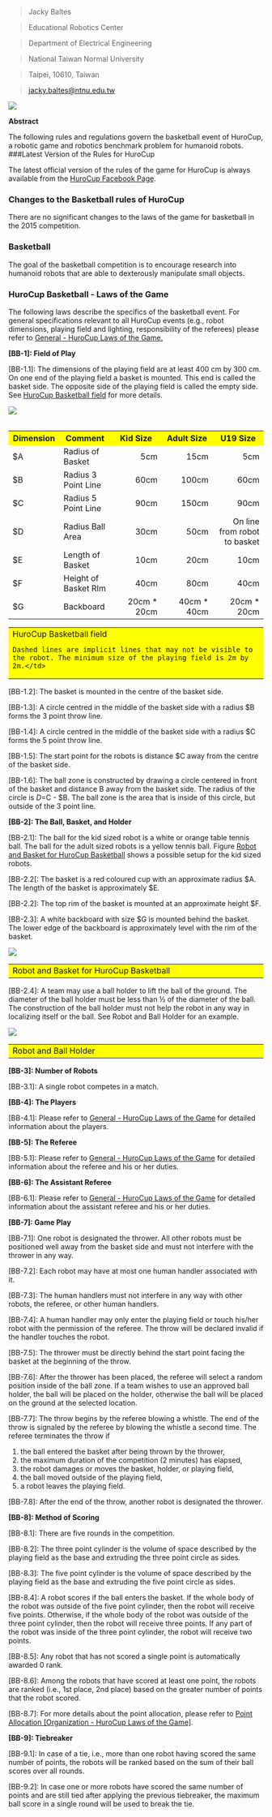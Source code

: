 >Jacky Baltes

>Educational Robotics Center

>Department of Electrical Engineering

>National Taiwan Normal University

>Taipei, 10610, Taiwan

>[jacky.baltes@ntnu.edu.tw](jacky.baltes@ntnu.edu.tw)


    
![](image/5.png)


**Abstract**

The following rules and regulations govern the basketball event of HuroCup, a robotic game and robotics benchmark problem for humanoid robots.
###Latest Version of the Rules for HuroCup

The latest official version of the rules of the game for HuroCup is always available from the [HuroCup Facebook Page](https://www.google.com/url?q=http://www.facebook.com/groups/hurocup&sa=D&ust=1513950733849000&usg=AFQjCNHtSJhrd2PLygT9mRg8qv_vqP_BXg).
### Changes to the Basketball rules of HuroCup

There are no significant changes to the laws of the game for basketball in the 2015 competition.

### Basketball

The goal of the basketball competition is to encourage research into humanoid robots that are able to dexterously manipulate small objects.
### HuroCup Basketball - Laws of the Game

The following laws describe the specifics of the basketball event. For general specifications relevant to all HuroCup events (e.g., robot dimensions, playing field and lighting, responsibility of the referees) please refer to [General - HuroCup Laws of the Game.](https://www.google.com/url?q=https://docs.google.com/document/d/15laUlB6uZ56J5WpGPhepb7P8O7ul-8K5sgdf4uwu4Ak/pub&sa=D&ust=1513950733850000&usg=AFQjCNE6e6xU_TO4qjLMIAER5Lbp-cThXA)

**[BB-1]: Field of Play**

[BB-1.1]: The dimensions of the playing field are at least 400 cm by  300 cm. On one end of the playing field a basket is mounted. This end is called the basket side. The opposite side of the playing field is called the empty side. See [HuroCup Basketball field](https://docs.google.com/document/d/14nGPXJio0P49PecHr4EyEZewPgMYz9ZPp0Qbfq3g5HE/pub#id.vkvs9mqwwz4e) for more details.
 
![](image/2.png)

<table>
 
<table>
  <tr>
    <th width=20%, bgcolor=yellow >Dimension</th>
    <th width=20%, bgcolor=yellow>Comment</th>
    <th width="20%", bgcolor=yellow>Kid Size</th>
    <th width="20%", bgcolor=yellow>Adult Size</th>
    <th width="50%", bgcolor=yellow>U19 Size</th>
  </tr>
  <tr>
    <td > $A </td>
    <td > Radius of Basket</td>
    <td align = right> 5cm </td>
    <td align="right"> 15cm </td>
    <td align="right" > 5cm</td>
  </tr>
  <tr>
    <td > $B</td>
    <td> Radius 3 Point Line </td>
    <td align="right"> 60cm</td>
    <td align="right">  100cm</td>
    <td align="right">  60cm</td>
  <tr>
    <td >$C </td>
    <td> Radius 5 Point Line </td>
    <td align="right"> 90cm </td>
    <td align="right">  150cm</td>
    <td align="right">  90cm</td>
  </tr>
  <tr>
    <td > $D </td>
    <td > Radius Ball Area </td>
    <td align="right">  30cm</td>
    <td align="right">  50cm</td>
    <td align="right">On line from robot to basket  </td>
 </tr>
 <tr>
    <td >  $E</td>
    <td > Length of Basket  </td>
    <td align="right"> 10cm </td>
    <td align="right"> 20cm </td>
    <td align="right"> 10cm </td>
 </tr>
 <tr>
    <td > $F </td>
    <td > Height of Basket RIm  </td>
    <td align="right"> 40cm </td>
    <td align="right">  80cm </td>
    <td align="right">  40cm </td>
 </tr>
    
 <tr>
    <td > $G </td>
    <td > Backboard  </td>
    <td align="right">  20cm * 20cm</td>
    <td align="right">  40cm * 40cm</td>
    <td align="right">  20cm * 20cm</td>
 </tr>
</table>

<table>
<tr>
    <td width="100%", bgcolor=yellow>HuroCup Basketball field

    Dashed lines are implicit lines that may not be visible to the robot. The minimum size of the playing field is 2m by 2m.</td>
</tr>
 </table>
</table>


[BB-1.2]: The basket is mounted in the centre of the basket side.

[BB-1.3]: A circle centred in the middle of the basket side with a radius $B forms the 3 point throw line.

[BB-1.4]: A circle centred in the middle of the basket side with a radius $C forms the 5 point throw line.

[BB-1.5]: The start point for the robots is distance $C away from the centre of the basket side.

[BB-1.6]: The ball zone is constructed by drawing a circle centered in front of the basket and distance B away from the basket side. The radius of the circle is $D=$C - $B. The ball zone is the area that is inside of this circle, but outside of the 3 point line.

**[BB-2]: The Ball, Basket, and Holder**

[BB-2.1]: The ball for the kid sized robot is a white or orange table tennis ball. The ball for the adult sized robots is a yellow tennis ball. Figure [Robot and Basket for HuroCup Basketball](https://docs.google.com/document/d/14nGPXJio0P49PecHr4EyEZewPgMYz9ZPp0Qbfq3g5HE/pub#id.6geuxxfon87b) shows a possible setup for the kid sized robots.

[BB-2.2[: The basket is a red coloured cup with an approximate radius $A. The length of the basket is approximately $E.

[BB-2.2]: The top rim of the basket is mounted at an approximate height $F.

[BB-2.3]: A white backboard with size $G is mounted behind the basket. The lower edge of the backboard is approximately level with the rim of the basket.


![](image/3.jpg)

<table>
<tr>
 <td width="10%", bgcolor=yellow>Robot and Basket for HuroCup Basketball</td>
</tr>
</table>


[BB-2.4]: A team may use a ball holder to lift the ball of the ground. The diameter of the ball holder must be less than ½ of the diameter of the ball. The construction of the ball holder must not help the robot in any way in localizing itself or the ball. See Robot and Ball Holder for an example.



![](image/4.jpg)

<table>
<tr>
<td width="10%", bgcolor=yellow>Robot and Ball Holder</td>
</tr>
</table>


**[BB-3]: Number of Robots**

[BB-3.1]: A single robot competes in a match.

**[BB-4]: The Players**

[BB-4.1]: Please refer to [General - HuroCup Laws of the Game](https://www.google.com/url?q=https://docs.google.com/document/d/15laUlB6uZ56J5WpGPhepb7P8O7ul-8K5sgdf4uwu4Ak/pub&sa=D&ust=1513950733867000&usg=AFQjCNGf7LrlUaJvoDY-kp--oxy5dSOeng) for detailed information about the players.

**[BB-5]: The Referee**

[BB-5.1]: Please refer to [General - HuroCup Laws of the Game](https://www.google.com/url?q=https://docs.google.com/document/d/15laUlB6uZ56J5WpGPhepb7P8O7ul-8K5sgdf4uwu4Ak/pub&sa=D&ust=1513950733868000&usg=AFQjCNFvREkYZrA7ia0C_ZZANOO_vGTfUw) for detailed information about the referee and his or her duties.

**[BB-6]: The Assistant Referee**

[BB-6.1]: Please refer to [General - HuroCup Laws of the Game](https://www.google.com/url?q=https://docs.google.com/document/d/15laUlB6uZ56J5WpGPhepb7P8O7ul-8K5sgdf4uwu4Ak/pub&sa=D&ust=1513950733869000&usg=AFQjCNGjBsXuAo8p77an9BTDRFYtsbBqEA) for detailed information about the assistant referee and his or her duties.

**[BB-7]: Game Play**

[BB-7.1]: One robot is designated the thrower. All other robots must be positioned well away from the basket side and must not interfere with the thrower in any way.

[BB-7.2]: Each robot may have at most one human handler associated with it.

[BB-7.3]: The human handlers must not interfere in any way with other robots, the referee, or other human handlers.

[BB-7.4]: A human handler may only enter the playing field or touch his/her robot with the permission of the referee. The throw will be declared invalid if the handler touches the robot.

[BB-7.5]: The thrower must be directly behind the start point facing the basket at the beginning of the throw.

[BB-7.6]: After the thrower has been placed, the referee will select a random position inside of the ball zone. If a team wishes to use an approved ball holder, the ball will be placed on the holder, otherwise the ball will be placed on the ground at the selected location.

[BB-7.7]: The throw begins by the referee blowing a whistle. The end of the throw is signaled by the referee by blowing the whistle a second time. The referee terminates the throw if

1. the ball entered the basket after being thrown by the thrower,
2. the maximum duration of the competition (2 minutes) has elapsed,
3. the robot damages or moves the basket, holder, or playing field,
4. the ball moved outside of the playing field,
5. a robot leaves the playing field.

[BB-7.8]: After the end of the throw, another robot is designated the thrower.

**[BB-8]: Method of Scoring**

[BB-8.1]: There are five rounds in the competition.

[BB-8.2]: The three point cylinder is the volume of space described by the playing field as the base and extruding the three point circle as sides.

[BB-8.3]: The five point cylinder is the volume of space described by the playing field as the base and extruding the five point circle as sides.

[BB-8.4]: A robot scores if the ball enters the basket. If the whole body of the robot was outside of the five point cylinder, then the robot will receive five points. Otherwise, if the whole body of the robot was outside of the three point cylinder, then the robot will receive three points. If any part of the robot was inside of the three point cylinder, the robot will receive two points.

[BB-8.5]: Any robot that has not scored a single point is automatically awarded 0 rank.

[BB-8.6]: Among the robots that have scored at least one point, the robots are ranked (i.e., 1st place, 2nd place) based on the greater number of points that the robot scored.

[BB-8.7]: For more details about the point allocation, please refer to [Point Allocation [Organization - HuroCup Laws of the Game]](https://www.google.com/url?q=https://docs.google.com/document/d/1kn2_dtNp65n1j5TjZWJVIlTKRFcNkTSpARkdhLHNA1c/edit%23bookmark%3Did.rzzlothp76e9&sa=D&ust=1513950733872000&usg=AFQjCNE8HQ1UiJGOUW-Xh_Y2tmvt_cZq8A).


**[BB-9]: Tiebreaker**

[BB-9.1]: In case of a tie, i.e., more than one robot having scored the same number of points, the robots will be ranked based on the sum of their ball scores over all rounds.

[BB-9.2]: In case one or more robots have scored the same number of points and are still tied after applying the previous tiebreaker, the maximum ball score in a single round will be used to break the tie.


